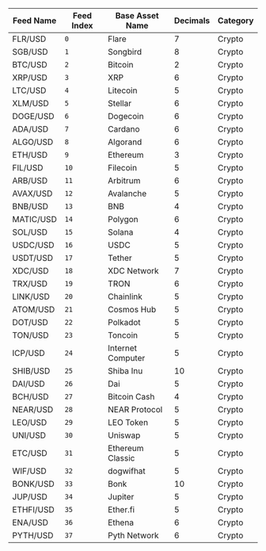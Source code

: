 | **Feed Name** | **Feed Index** | **Base Asset Name** | **Decimals** | **Category** |
| ------------- | -------------- | ------------------- | ------------ | ------------ |
| FLR/USD       | `0`            | Flare               | 7            | Crypto       |
| SGB/USD       | `1`            | Songbird            | 8            | Crypto       |
| BTC/USD       | `2`            | Bitcoin             | 2            | Crypto       |
| XRP/USD       | `3`            | XRP                 | 6            | Crypto       |
| LTC/USD       | `4`            | Litecoin            | 5            | Crypto       |
| XLM/USD       | `5`            | Stellar             | 6            | Crypto       |
| DOGE/USD      | `6`            | Dogecoin            | 6            | Crypto       |
| ADA/USD       | `7`            | Cardano             | 6            | Crypto       |
| ALGO/USD      | `8`            | Algorand            | 6            | Crypto       |
| ETH/USD       | `9`            | Ethereum            | 3            | Crypto       |
| FIL/USD       | `10`           | Filecoin            | 5            | Crypto       |
| ARB/USD       | `11`           | Arbitrum            | 6            | Crypto       |
| AVAX/USD      | `12`           | Avalanche           | 5            | Crypto       |
| BNB/USD       | `13`           | BNB                 | 4            | Crypto       |
| MATIC/USD     | `14`           | Polygon             | 6            | Crypto       |
| SOL/USD       | `15`           | Solana              | 4            | Crypto       |
| USDC/USD      | `16`           | USDC                | 5            | Crypto       |
| USDT/USD      | `17`           | Tether              | 5            | Crypto       |
| XDC/USD       | `18`           | XDC Network         | 7            | Crypto       |
| TRX/USD       | `19`           | TRON                | 6            | Crypto       |
| LINK/USD      | `20`           | Chainlink           | 5            | Crypto       |
| ATOM/USD      | `21`           | Cosmos Hub          | 5            | Crypto       |
| DOT/USD       | `22`           | Polkadot            | 5            | Crypto       |
| TON/USD       | `23`           | Toncoin             | 5            | Crypto       |
| ICP/USD       | `24`           | Internet Computer   | 5            | Crypto       |
| SHIB/USD      | `25`           | Shiba Inu           | 10           | Crypto       |
| DAI/USD       | `26`           | Dai                 | 5            | Crypto       |
| BCH/USD       | `27`           | Bitcoin Cash        | 4            | Crypto       |
| NEAR/USD      | `28`           | NEAR Protocol       | 5            | Crypto       |
| LEO/USD       | `29`           | LEO Token           | 5            | Crypto       |
| UNI/USD       | `30`           | Uniswap             | 5            | Crypto       |
| ETC/USD       | `31`           | Ethereum Classic    | 5            | Crypto       |
| WIF/USD       | `32`           | dogwifhat           | 5            | Crypto       |
| BONK/USD      | `33`           | Bonk                | 10           | Crypto       |
| JUP/USD       | `34`           | Jupiter             | 5            | Crypto       |
| ETHFI/USD     | `35`           | Ether.fi            | 5            | Crypto       |
| ENA/USD       | `36`           | Ethena              | 6            | Crypto       |
| PYTH/USD      | `37`           | Pyth Network        | 6            | Crypto       |
